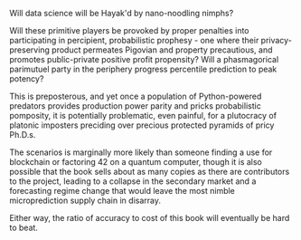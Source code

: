 

Will data science will be Hayak'd by nano-noodling nimphs?

Will these primitive players be provoked by proper penalties into participating in percipient, probabilistic prophesy - one where their privacy-preserving product permeates Pigovian and property precautious, and promotes public-private positive profit propensity? Will a phasmagorical parimutuel party in the periphery progress percentile prediction to peak potency? 

This is preposterous, and yet once a population of Python-powered predators provides production power parity
and pricks probabilistic pomposity, it is potentially problematic, even painful, for a plutocracy of platonic
imposters preciding over precious protected pyramids of pricy Ph.D.s.  

The scenarios is marginally more likely than someone finding a use for blockchain or factoring 42 on a quantum computer, though it is also
possible that the book sells about as many copies as there are contributors to the project, leading to a collapse
in the secondary market and a forecasting regime change that would leave the most nimble microprediction 
supply chain in disarray. 

Either way, the ratio of accuracy to cost of this book will eventually be hard to beat. 

